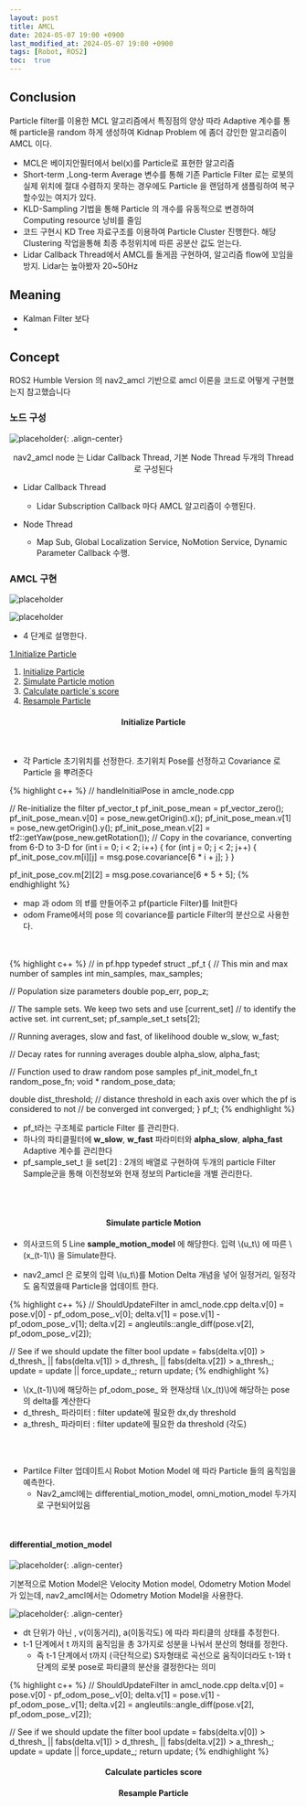 ```yaml
---
layout: post
title: AMCL
date: 2024-05-07 19:00 +0900
last_modified_at: 2024-05-07 19:00 +0900
tags: [Robot, ROS2]
toc:  true
---
```

## Conclusion

Particle filter를 이용한 MCL 알고리즘에서 특징점의 양상 따라 Adaptive 계수를 통해 particle을 random 하게 생성하여 Kidnap Problem 에 좀더 강인한 알고리즘이 AMCL 이다.

- MCL은 베이지안필터에서 bel(x)를 Particle로 표현한 알고리즘
- Short-term ,Long-term Average 변수를 통해  기존 Particle Filter 로는 로봇의 실제 위치에 절대 수렴하지 못하는 경우에도 Particle 을 랜덤하게 샘플링하여 복구할수있는 여지가 있다. 
- KLD-Sampling 기법을 통해 Particle 의 개수를 유동적으로 변경하여 Computing resource 낭비를 줄임
- 코드 구현시 KD Tree 자료구조를 이용하여 Particle Cluster 진행한다. 해당 Clustering 작업을통해 최종 추정위치에 따른 공분산 값도 얻는다.
- Lidar Callback Thread에서 AMCL를 돌게끔 구현하여, 알고리즘 flow에 꼬임을 방지.  Lidar는 높아봤자 20~50Hz

## Meaning

- Kalman Filter 보다 
- 

<!-- ![placeholder](http://placehold.it/800x400 "Large example image") -->

## Concept
<inv>ROS2 Humble Version 의 nav2_amcl 기반으로 amcl 이론을 코드로 어떻게 구현했는지 참고했습니다</inv>

### 노드 구성

![placeholder](/upload_image/amcl/amcl_1.png "Large example image"){: .align-center}

<center>nav2_amcl node 는 Lidar Callback Thread, 기본 Node Thread 두개의 Thread로 구성된다</center>

- Lidar Callback Thread 
  - Lidar Subscription Callback 마다 AMCL 알고리즘이 수행된다. 

- Node Thread 
  - Map Sub, Global Localization Service, NoMotion Service, Dynamic Parameter Callback 수행.


### AMCL 구현
![placeholder](/upload_image/amcl/amcl_2.png "Large example image")

![placeholder](/upload_image/amcl/amcl_3.png "Large example image")


- 4 단계로 설명한다.

<a href="#Initalize-Particle">1.Initialize Particle</a>

  1. [Initialize Particle](####Initialize-Particle)
  2. [Simulate Particle motion](####Simulate-Particle-Motion)
  3. [Calculate particle`s score](####Calculate-particles-score)
  4. [Resample Particle](####Resample-Particle)







#### <center>Initialize Particle</center>

<br/>

- 각 Particle 초기위치를 선정한다. 초기위치 Pose를 선정하고 Covariance 로 Particle 을 뿌려준다

{% highlight c++ %}
// handleInitialPose in amcle_node.cpp

  // Re-initialize the filter
  pf_vector_t pf_init_pose_mean = pf_vector_zero();
  pf_init_pose_mean.v[0] = pose_new.getOrigin().x(); 
  pf_init_pose_mean.v[1] = pose_new.getOrigin().y();
  pf_init_pose_mean.v[2] = tf2::getYaw(pose_new.getRotation());
  // Copy in the covariance, converting from 6-D to 3-D
  for (int i = 0; i < 2; i++) {
    for (int j = 0; j < 2; j++) {
      pf_init_pose_cov.m[i][j] = msg.pose.covariance[6 * i + j];
    }
  }

  pf_init_pose_cov.m[2][2] = msg.pose.covariance[6 * 5 + 5];
{% endhighlight %}

  - map 과 odom 의 tf를 만들어주고 pf(particle Filter)를 Init한다
  - odom Frame에서의 pose 의 covariance를 particle Filter의 분산으로 사용한다. 
<br/><br/><br/>


{% highlight c++ %}
// in pf.hpp
typedef struct _pf_t
{
  // This min and max number of samples
  int min_samples, max_samples;

  // Population size parameters
  double pop_err, pop_z;

  // The sample sets.  We keep two sets and use [current_set]
  // to identify the active set.
  int current_set;
  pf_sample_set_t sets[2];

  // Running averages, slow and fast, of likelihood
  double w_slow, w_fast;

  // Decay rates for running averages
  double alpha_slow, alpha_fast;

  // Function used to draw random pose samples
  pf_init_model_fn_t random_pose_fn;
  void * random_pose_data;

  double dist_threshold;  // distance threshold in each axis over which the pf is considered to not
                          // be converged
  int converged;
} pf_t;
{% endhighlight %}

  - pf_t라는 구조체로 particle Filter 를 관리한다.
  - 하나의 파티클필터에 **w_slow**, **w_fast** 파라미터와 **alpha_slow**, **alpha_fast** Adaptive 계수를 관리한다
  - pf_sample_set_t 을 set[2] : 2개의 배열로 구현하여 두개의 particle Filter Sample군을 통해 이전정보와 현재 정보의 Particle을 개별 관리한다.

<br/><br/>

#### <center>Simulate particle Motion</center> 

- 의사코드의 5 Line **sample_motion_model** 에 해당한다. 입력  \\\(u_t\\\) 에 따른  \\\(x_(t-1)\\\) 을 Simulate한다.

- nav2_amcl 은 로봇의 입력 \\\(u_t\\\)를 Motion Delta 개념을 넣어 일정거리, 일정각도 움직였을때 Particle을 업데이트 한다.


{% highlight c++ %}
// ShouldUpdateFilter in amcl_node.cpp
  delta.v[0] = pose.v[0] - pf_odom_pose_.v[0];
  delta.v[1] = pose.v[1] - pf_odom_pose_.v[1];
  delta.v[2] = angleutils::angle_diff(pose.v[2], pf_odom_pose_.v[2]);

  // See if we should update the filter
  bool update = fabs(delta.v[0]) > d_thresh_ ||
    fabs(delta.v[1]) > d_thresh_ ||
    fabs(delta.v[2]) > a_thresh_;
  update = update || force_update_;
  return update;
{% endhighlight %}

-  \\\(x_(t-1)\\\)에 해당하는 pf_odom_pose_ 와 현재상태 \\\(x_(t)\\\)에 해당하는 pose 의 delta를 계산한다
  - d_thresh_ 파라미터 : filter update에 필요한 dx,dy threshold 
  - a_thresh_ 파라미터 : filter update에 필요한 da threshold (각도)

<br/><br/>

- Partilce Filter 업데이트시 Robot Motion Model 에 따라 Particle 들의 움직임을 예측한다.
  - Nav2_amcl에는 differential_motion_model, omni_motion_model 두가지로 구현되어있음

<br/>

#### differential_motion_model

![placeholder](/upload_image/amcl/amcl_4.png "Large example image"){: .align-center}

기본적으로 Motion Model은 Velocity Motion model, Odometry Motion Model 가 있는데, nav2_amcl에서는  Odometry Motion Model을 사용한다.

![placeholder](/upload_image/amcl/amcl_5.jpg "Large example image"){: .align-center}

- dt 단위가 아닌 , v(이동거리), a(이동각도) 에 따라 파티클의 상태를 추정한다. 
- t-1 단계에서 t 까지의 움직임을 총 3가지로 성분을 나눠서 분산의 형태를 정한다.
  - 즉 t-1 단계에서 t까지 (극단적으로) S자형태로 곡선으로 움직이더라도 t-1와 t단계의 로봇 pose로 파티클의 분산을 결정한다는 의미


{% highlight c++ %}
// ShouldUpdateFilter in amcl_node.cpp
  delta.v[0] = pose.v[0] - pf_odom_pose_.v[0];
  delta.v[1] = pose.v[1] - pf_odom_pose_.v[1];
  delta.v[2] = angleutils::angle_diff(pose.v[2], pf_odom_pose_.v[2]);

  // See if we should update the filter
  bool update = fabs(delta.v[0]) > d_thresh_ ||
    fabs(delta.v[1]) > d_thresh_ ||
    fabs(delta.v[2]) > a_thresh_;
  update = update || force_update_;
  return update;
{% endhighlight %}



#### <center>Calculate particles score</center>

#### <center>Resample Particle</center>